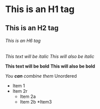 # This is an H1 tag
## This is an H2 tag
###### This is an H6 tag
*This text will be italic*
_This will also be italic_

**This text will be bold**
__This will also be bold__

_You **can** combine them_
Unordered

* Item 1
* Item 2r
  * Item 2a
  * Item 2b
  *Item3
